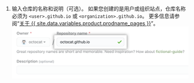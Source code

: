 1. 输入仓库的名称和说明（可选）。 如果您创建的是用户或组织站点，仓库名称必须为 `<user>.github.io` 或 `<organization>.github.io`。 更多信息请参阅“[关于 {{ site.data.variables.product.prodname_pages }}](/articles/about-github-pages#types-of-github-pages-sites)”。 ![创建仓库字段](/assets/images/help/pages/create-repository-name-pages.png)
